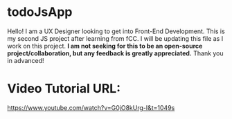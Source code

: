 # todoJsApp
Hello! I am a UX Designer looking to get into Front-End Development. This is my second JS project after learning from fCC.
I will be updating this file as I work on this project. **I am not seeking for this to be an open-source project/collaboration, but any feedback is greatly appreciated.**
Thank you in advanced!

# Video Tutorial URL: 
https://www.youtube.com/watch?v=G0jO8kUrg-I&t=1049s

